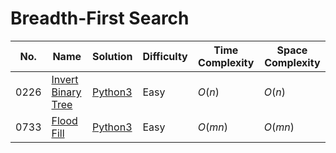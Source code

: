 # Breadth-First Search

| No.  | Name  | Solution | Difficulty | Time Complexity | Space Complexity |
| --- | --- | --- | --- | --- | --- |
| 0226 | [Invert Binary Tree](https://leetcode.com/problems/invert-binary-tree/solutions/4070774/invert-binary-tree-python-easy-explanations/) | [Python3](https://leetcode.com/problems/invert-binary-tree/solutions/4070774/invert-binary-tree-python-easy-explanations/) | Easy | $O(n)$ | $O(n)$ |
| 0733 | [Flood Fill](https://leetcode.com/problems/flood-fill/) | [Python3](https://leetcode.com/problems/flood-fill/solutions/4098937/flood-fill-python-easy-explanations/) | Easy | $O(mn)$ | $O(mn)$ |